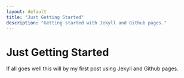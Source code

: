 ```yaml
---
layout: default
title: "Just Getting Started"
description: "Getting started with Jekyll and Github pages."
---
```


# Just Getting Started

If all goes well this will by my first post using Jekyll and Github pages.